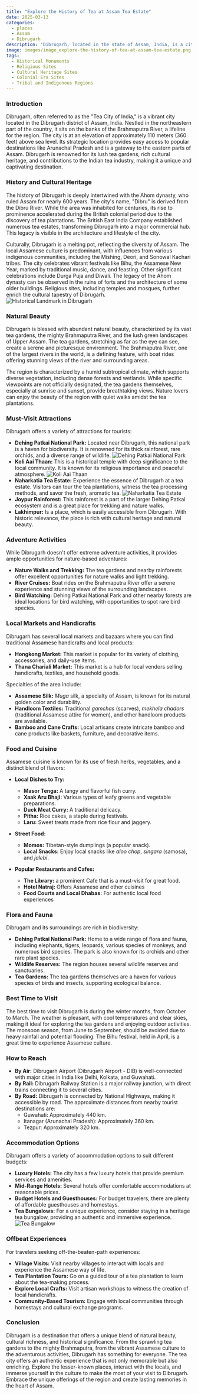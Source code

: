 ```yaml
---
title: "Explore the History of Tea at Assam Tea Estate"
date: 2025-03-13
categories:
  - places
  - Assam
  - Dibrugarh
description: "Dibrugarh, located in the state of Assam, India, is a city with a rich cultural heritage and natural beauty. Nestled amidst the rolling hills and lush green tea gardens, this city offers a unique blend of tradition and modernity. From its historic monuments to its vibrant markets, Dibrugarh is a treasure trove of experiences waiting to be explored."
image: images/image_explore-the-history-of-tea-at-assam-tea-estate.png
tags: 
  - Historical Monuments
  - Religious Sites
  - Cultural Heritage Sites
  - Colonial Era Sites
  - Tribal and Indigenous Regions
---
```



### **Introduction**

Dibrugarh, often referred to as the "Tea City of India," is a vibrant city located in the Dibrugarh district of Assam, India. Nestled in the northeastern part of the country, it sits on the banks of the Brahmaputra River, a lifeline for the region. The city is at an elevation of approximately 110 meters (360 feet) above sea level. Its strategic location provides easy access to popular destinations like Arunachal Pradesh and is a gateway to the eastern parts of Assam. Dibrugarh is renowned for its lush tea gardens, rich cultural heritage, and contributions to the Indian tea industry, making it a unique and captivating destination.

### **History and Cultural Heritage**

The history of Dibrugarh is deeply intertwined with the Ahom dynasty, who ruled Assam for nearly 600 years. The city's name, "Dibru" is derived from the Dibru River. While the area was inhabited for centuries, its rise to prominence accelerated during the British colonial period due to the discovery of tea plantations. The British East India Company established numerous tea estates, transforming Dibrugarh into a major commercial hub. This legacy is visible in the architecture and lifestyle of the city.

Culturally, Dibrugarh is a melting pot, reflecting the diversity of Assam. The local Assamese culture is predominant, with influences from various indigenous communities, including the Mishing, Deori, and Sonowal Kachari tribes. The city celebrates vibrant festivals like Bihu, the Assamese New Year, marked by traditional music, dance, and feasting. Other significant celebrations include Durga Puja and Diwali. The legacy of the Ahom dynasty can be observed in the ruins of forts and the architecture of some older buildings. Religious sites, including temples and mosques, further enrich the cultural tapestry of Dibrugarh. <img src="placeholder_image_tag_historical_landmark" alt="Historical Landmark in Dibrugarh">

### **Natural Beauty**

Dibrugarh is blessed with abundant natural beauty, characterized by its vast tea gardens, the mighty Brahmaputra River, and the lush green landscapes of Upper Assam. The tea gardens, stretching as far as the eye can see, create a serene and picturesque environment. The Brahmaputra River, one of the largest rivers in the world, is a defining feature, with boat rides offering stunning views of the river and surrounding areas.

The region is characterized by a humid subtropical climate, which supports diverse vegetation, including dense forests and wetlands. While specific viewpoints are not officially designated, the tea gardens themselves, especially at sunrise and sunset, provide breathtaking views. Nature lovers can enjoy the beauty of the region with quiet walks amidst the tea plantations.

### **Must-Visit Attractions**

Dibrugarh offers a variety of attractions for tourists:

*   **Dehing Patkai National Park:** Located near Dibrugarh, this national park is a haven for biodiversity. It is renowned for its thick rainforest, rare orchids, and a diverse range of wildlife.
    <img src="placeholder_image_tag_dehing_patkai" alt="Dehing Patkai National Park">
*   **Koli Aai Thaan:** This is a historical temple with deep significance to the local community. It is known for its religious importance and peaceful atmosphere.
    <img src="placeholder_image_tag_koli_aai_thaan" alt="Koli Aai Thaan">
*   **Naharkatia Tea Estate:** Experience the essence of Dibrugarh at a tea estate. Visitors can tour the tea plantations, witness the tea processing methods, and savor the fresh, aromatic tea.
    <img src="placeholder_image_tag_naharkatia_tea_estate" alt="Naharkatia Tea Estate">
*   **Joypur Rainforest:** This rainforest is a part of the larger Dehing Patkai ecosystem and is a great place for trekking and nature walks.
*   **Lakhimpur:** Is a place, which is easily accessible from Dibrugarh. With historic relevance, the place is rich with cultural heritage and natural beauty.

### **Adventure Activities**

While Dibrugarh doesn't offer extreme adventure activities, it provides ample opportunities for nature-based adventures:

*   **Nature Walks and Trekking:** The tea gardens and nearby rainforests offer excellent opportunities for nature walks and light trekking.
*   **River Cruises:** Boat rides on the Brahmaputra River offer a serene experience and stunning views of the surrounding landscapes.
*   **Bird Watching:** Dehing Patkai National Park and other nearby forests are ideal locations for bird watching, with opportunities to spot rare bird species.

### **Local Markets and Handicrafts**

Dibrugarh has several local markets and bazaars where you can find traditional Assamese handicrafts and local products:

*   **Hongkong Market:** This market is popular for its variety of clothing, accessories, and daily-use items.
*   **Thana Chariali Market:** This market is a hub for local vendors selling handicrafts, textiles, and household goods.

Specialties of the area include:

*   **Assamese Silk:** *Muga* silk, a specialty of Assam, is known for its natural golden color and durability.
*   **Handloom Textiles:** Traditional *gamchas* (scarves), *mekhela chadors* (traditional Assamese attire for women), and other handloom products are available.
*   **Bamboo and Cane Crafts:** Local artisans create intricate bamboo and cane products like baskets, furniture, and decorative items.

### **Food and Cuisine**

Assamese cuisine is known for its use of fresh herbs, vegetables, and a distinct blend of flavors:

*   **Local Dishes to Try:**
    *   **Masor Tenga:** A tangy and flavorful fish curry.
    *   **Xaak Aru Bhaji:** Various types of leafy greens and vegetable preparations.
    *   **Duck Meat Curry:** A traditional delicacy.
    *   **Pitha:** Rice cakes, a staple during festivals.
    *   **Laru:** Sweet treats made from rice flour and jaggery.
*   **Street Food:**
    *   **Momos:** Tibetan-style dumplings (a popular snack).
    *   **Local Snacks:** Enjoy local snacks like *aloo chop*, *singara* (samosa), and *jalebi*.

*   **Popular Restaurants and Cafes:**
    *   **The Library:** a prominent Cafe that is a must-visit for great food.
    *   **Hotel Natraj:** Offers Assamese and other cuisines
    *   **Food Courts and Local Dhabas:** For authentic local food experiences

### **Flora and Fauna**

Dibrugarh and its surroundings are rich in biodiversity:

*   **Dehing Patkai National Park:** Home to a wide range of flora and fauna, including elephants, tigers, leopards, various species of monkeys, and numerous bird species. The park is also known for its orchids and other rare plant species.
*   **Wildlife Reserves:** The region houses several wildlife reserves and sanctuaries.
*   **Tea Gardens:** The tea gardens themselves are a haven for various species of birds and insects, supporting ecological balance.

### **Best Time to Visit**

The best time to visit Dibrugarh is during the winter months, from October to March. The weather is pleasant, with cool temperatures and clear skies, making it ideal for exploring the tea gardens and enjoying outdoor activities. The monsoon season, from June to September, should be avoided due to heavy rainfall and potential flooding. The Bihu festival, held in April, is a great time to experience Assamese culture.

### **How to Reach**

*   **By Air:** Dibrugarh Airport (Dibrugarh Airport - DIB) is well-connected with major cities in India like Delhi, Kolkata, and Guwahati.
*   **By Rail:** Dibrugarh Railway Station is a major railway junction, with direct trains connecting it to several cities.
*   **By Road:** Dibrugarh is connected by National Highways, making it accessible by road. The approximate distances from nearby tourist destinations are:
    *   Guwahati: Approximately 440 km.
    *   Itanagar (Arunachal Pradesh): Approximately 360 km.
    *   Tezpur: Approximately 320 km.

### **Accommodation Options**

Dibrugarh offers a variety of accommodation options to suit different budgets:

*   **Luxury Hotels:** The city has a few luxury hotels that provide premium services and amenities.
*   **Mid-Range Hotels:** Several hotels offer comfortable accommodations at reasonable prices.
*   **Budget Hotels and Guesthouses:** For budget travelers, there are plenty of affordable guesthouses and homestays.
*   **Tea Bungalows:** For a unique experience, consider staying in a heritage tea bungalow, providing an authentic and immersive experience.
    <img src="placeholder_image_tag_tea_bungalow" alt="Tea Bungalow">

### **Offbeat Experiences**

For travelers seeking off-the-beaten-path experiences:

*   **Village Visits:** Visit nearby villages to interact with locals and experience the Assamese way of life.
*   **Tea Plantation Tours:** Go on a guided tour of a tea plantation to learn about the tea-making process.
*   **Explore Local Crafts:** Visit artisan workshops to witness the creation of local handicrafts.
*   **Community-Based Tourism:** Engage with local communities through homestays and cultural exchange programs.

### **Conclusion**

Dibrugarh is a destination that offers a unique blend of natural beauty, cultural richness, and historical significance. From the sprawling tea gardens to the mighty Brahmaputra, from the vibrant Assamese culture to the adventurous activities, Dibrugarh has something for everyone. The tea city offers an authentic experience that is not only memorable but also enriching. Explore the lesser-known places, interact with the locals, and immerse yourself in the culture to make the most of your visit to Dibrugarh. Embrace the unique offerings of the region and create lasting memories in the heart of Assam.


